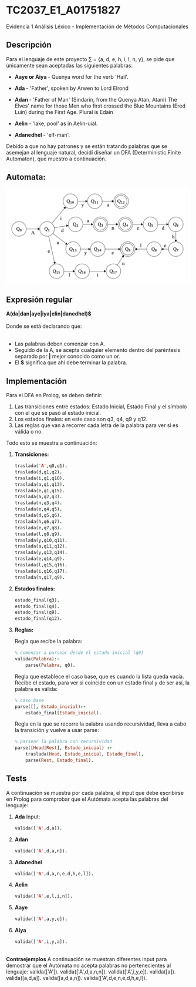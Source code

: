 # TC2037_E1_A01751827
Evidencia 1 Análisis Léxico - Implementación de Métodos Computacionales
<h2>Descripción</h2>
Para el lenguaje de este proyecto ∑ = {a, d, e, h, i, l, n, y}, se pide que únicamente sean aceptadas las siguientes palabras:

- <strong> Aaye or Aiya  </strong> - Quenya word for the verb 'Hail'.

- <strong> Ada </strong> - 'Father', spoken by Arwen to Lord Elrond

- <strong> Adan </strong> - 'Father of Man' (Sindarin, from the Quenya Atan, Atani) The Elves' name for those Men who first crossed the Blue Mountains (Ered Luin) during the First Age. Plural is Edain

- <strong> Aelin </strong> - 'lake, pool' as in Aelin-uial.

- <strong> Adanedhel </strong> - 'elf-man'.


Debido a que no hay patrones y se están tratando palabras que se asemejan al lenguaje natural, decidí diseñar un DFA (Deterministic Finite Automaton), que muestro a continuación. 

<h2>Automata:</h2>
<img src="https://github.com/XimePerezEscalante/TC2037_E1_A01751827/blob/main/Automata_A01751827.png?raw=true" alt="automata">

<h2>Expresión regular</h2>
<strong> A(da|dan|aye|iya|elin|danedhel)$ </strong>
<br>
<br>
Donde se está declarando que:
<br>
<br>
<ul>
  <li>Las palabras deben comenzar con A.</li>
  <li>Seguido de la A, se acepta cualquier elemento dentro del paréntesis separado por <strong>|</strong> mejor conocido como un or.</li>
  <li>El <strong>$</strong> significa que ahí debe terminar la palabra.</li>
</ul>
<h2>Implementación</h2>
Para el DFA en Prolog, se deben definir:
<ol>
  <li>
    Las transiciones entre estados: Estado Inicial, Estado Final y el símbolo con el que se pasó al estado inicial.
  </li>
  <li>
    Los estados finales: en este caso son q3, q4, q9 y q12.
  </li>
  <li>
    Las reglas que van a recorrer cada letra de la palabra para ver si es válida o no.
  </li>
</ol>

Todo esto se muestra a continuación:

1. **Transiciones:**

    ```prolog
    traslada('A',q0,q1).
    traslada(d,q1,q2).
    traslada(i,q1,q10).
    traslada(a,q1,q13).
    traslada(e,q1,q15).
    traslada(a,q2,q3).
    traslada(n,q3,q4).
    traslada(e,q4,q5).
    traslada(d,q5,q6).
    traslada(h,q6,q7).
    traslada(e,q7,q8).
    traslada(l,q8,q9).
    traslada(y,q10,q11).
    traslada(a,q11,q12).
    traslada(y,q13,q14).
    traslada(e,q14,q9).
    traslada(l,q15,q16).
    traslada(i,q16,q17).
    traslada(n,q17,q9).
    ```

2. **Estados finales:**

    ```prolog
    estado_final(q3).
    estado_final(q4).
    estado_final(q9).
    estado_final(q12).
    ```

3. **Reglas:**

    Regla que recibe la palabra:

    ```prolog
    % comenzar a parsear desde el estado inicial (q0)
    valida(Palabra):-
        parse(Palabra, q0).  
    ```

    Regla que establece el caso base, que es cuando la lista queda vacía. Recibe el estado, para ver si coincide con un estado final y de ser así, la palabra es válida:

    ```prolog
    % caso base
    parse([], Estado_inicial):-
        estado_final(Estado_inicial).
    ```

    Regla en la que se recorre la palabra usando recursividad, lleva a cabo la transición y vuelve a usar parse:

    ```prolog
    % parsear la palabra con recursividad
    parse([Head|Rest], Estado_inicial) :-
        traslada(Head, Estado_inicial, Estado_final),
        parse(Rest, Estado_final).
    ```

## Tests
A continuación se muestra por cada palabra, el input que debe escribirse en Prolog para comprobar que el Autómata acepta las palabras del lenguaje:
1. **Ada**
   Input:
   ```prolog
   valida(['A',d,a]).
   ```
3. **Adan**
   ```prolog
   valida(['A',d,a,n]).
   ```
5. **Adanedhel**
   ```prolog
   valida(['A',d,a,n,e,d,h,e,l]).
   ```
7. **Aelin**
   ```prolog
   valida(['A',e,l,i,n]).
   ```
9. **Aaye**
    ```prolog
   valida(['A',a,y,e]).
   ```
11. **Aiya**
    ```prolog
    valida(['A',i,y,a]).
  
**Contraejemplos**
A continuación se muestran diferentes input para demostrar que el Autómata no acepta palabras no pertenecientes al lenguaje:
valida(['A']).
valida(['A',d,a,n,n]).
valida(['A',i,y,e]).
valida([a]).
valida([a,d,a]).
valida([a,d,a,n]).
valida(['A',d,e,n,e,d,h,e,l]).
